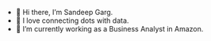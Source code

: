 - 👋 Hi there, I’m Sandeep Garg. 
- 👀 I love connecting dots with data.
- 🌱 I’m currently working as a Business Analyst in Amazon.

<!---
Sangarg12/Sangarg12 is a ✨ special ✨ repository because its `README.md` (this file) appears on your GitHub profile.
You can click the Preview link to take a look at your changes.
--->
